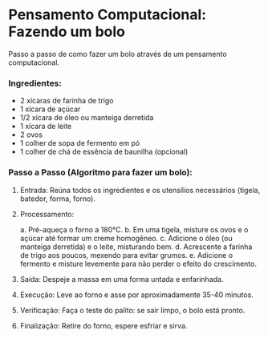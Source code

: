 # Pensamento Computacional: Fazendo um bolo

Passo a passo de como fazer um bolo através de um pensamento computacional.

### Ingredientes:

- 2 xícaras de farinha de trigo
- 1 xícara de açúcar
- 1/2 xícara de óleo ou manteiga derretida
- 1 xícara de leite
- 2 ovos
- 1 colher de sopa de fermento em pó
- 1 colher de chá de essência de baunilha (opcional)


### Passo a Passo (Algoritmo para fazer um bolo):

1. Entrada: Reúna todos os ingredientes e os utensílios necessários (tigela, batedor, forma, forno).
2. Processamento:

    a. Pré-aqueça o forno a 180°C.
    b. Em uma tigela, misture os ovos e o açúcar até formar um creme homogêneo.
    c. Adicione o óleo (ou manteiga derretida) e o leite, misturando bem.
    d. Acrescente a farinha de trigo aos poucos, mexendo para evitar grumos.
    e. Adicione o fermento e misture levemente para não perder o efeito do crescimento.
   
4. Saída: Despeje a massa em uma forma untada e enfarinhada.
5. Execução: Leve ao forno e asse por aproximadamente 35-40 minutos.
6. Verificação: Faça o teste do palito: se sair limpo, o bolo está pronto.
7. Finalização: Retire do forno, espere esfriar e sirva.
